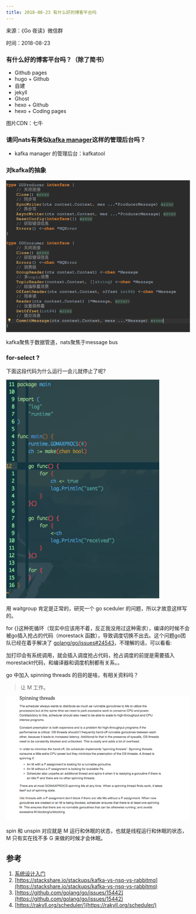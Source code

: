 ```yaml
---
title: 2018-08-23 有什么好的博客平台吗
---
```

来源：《Go 夜读》微信群

时间：2018-08-23

### 有什么好的博客平台吗？（除了简书）

- Github pages
- hugo + Github
- 自建
- jekyll
- Ghost
- hexo + Github
- hexo + Coding pages

图片CDN：七牛

### 请问nats有类似[kafka manager](https://github.com/yahoo/kafka-manager)这样的管理后台吗？

- kafka manager 的管理后台：kafkatool

### 对kafka的抽象

![](/static/images/2018-08-23-kafka-producer-consumer.png)

kafka聚焦于数据管道，nats聚焦于message bus

### for-select ?

下面这段代码为什么运行一会儿就停止了呢?

![](/static/images/2018-08-23-for-select.png)

用 waitgroup 肯定是正常的，研究一个 go sceduler 的问题，所以才故意这样写的。

for {}这种死循环（现实中应该用不着，反正我没用过这种需求），编译的时候不会被go插入抢占的代码（morestack 函数），导致调度切换不出去。这个问题go团队已经在着手解决了 [golang/go/issues#24543](https://github.com/golang/go/issues/24543)，不理解的话，可以看看:[](https://tonybai.com/2017/11/23/the-simple-analysis-of-goroutine-schedule-examples/)

加打印会有系统调用，就会插入调度抢占代码，抢占调度的前提是需要插入morestackt代码，和编译器和调度机制都有关系。。

go 中加入 spinning threads 的目的是啥，有相关资料吗？
>让 M 工作。

![](/static/images/2018-08-23-spinning.png)

spin 和 unspin 对应就是 M 运行和休眠的状态，也就是线程运行和休眠的状态，M 只有实在找不多 G 来做的时候才会休眠。

## 参考

1. [系统设计入门](https://github.com/donnemartin/system-design-primer/blob/master/README-zh-Hans.md)
2. [https://stackshare.io/stackups/kafka-vs-nsq-vs-rabbitmq](https://stackshare.io/stackups/kafka-vs-nsq-vs-rabbitmq)
3. [https://github.com/golang/go/issues/15442](https://github.com/golang/go/issues/15442)
4. [https://rakyll.org/scheduler/](https://rakyll.org/scheduler/)

